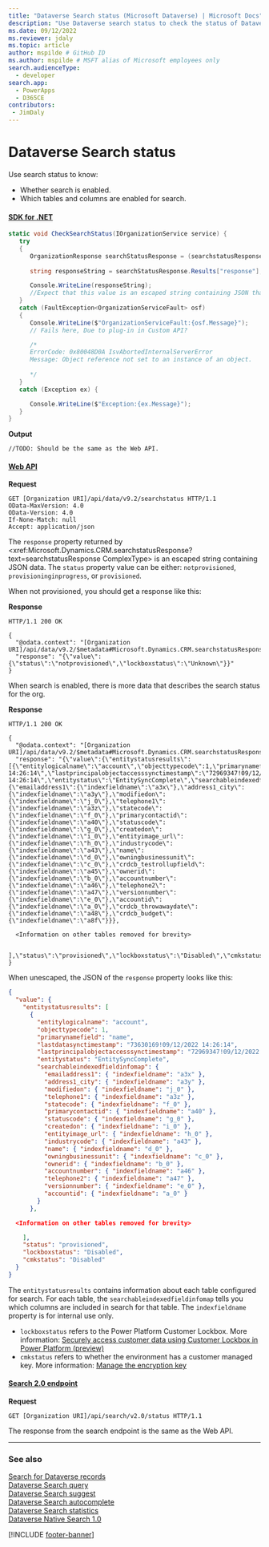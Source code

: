 ```yaml
---
title: "Dataverse Search status (Microsoft Dataverse) | Microsoft Docs" # Intent and product brand in a unique string of 43-59 chars including spaces
description: "Use Dataverse search status to check the status of Dataverse search." # 115-145 characters including spaces. This abstract displays in the search result.
ms.date: 09/12/2022
ms.reviewer: jdaly
ms.topic: article
author: mspilde # GitHub ID
ms.author: mspilde # MSFT alias of Microsoft employees only
search.audienceType: 
  - developer
search.app: 
  - PowerApps
  - D365CE
contributors:
 - JimDaly
---
```

# Dataverse Search status

Use search status to know:

- Whether search is enabled.
- Which tables and columns are enabled for search.

#### [SDK for .NET](#tab/sdk)

```csharp
static void CheckSearchStatus(IOrganizationService service) {
   try
   {     
      OrganizationResponse searchStatusResponse = (searchstatusResponse)service.Execute(new OrganizationRequest("searchstatus"));
  
      string responseString = searchStatusResponse.Results["response"];

      Console.WriteLine(responseString);
      //Expect that this value is an escaped string containing JSON that must be parsed
   }
   catch (FaultException<OrganizationServiceFault> osf)
   {
      Console.WriteLine($"OrganizationServiceFault:{osf.Message}");
      // Fails here, Due to plug-in in Custom API?

      /*
      ErrorCode: 0x80048D0A IsvAbortedInternalServerError
      Message: Object reference not set to an instance of an object.
      
      */
   }
   catch (Exception ex) {

      Console.WriteLine($"Exception:{ex.Message}");
   }      
}
```

**Output**

```
//TODO: Should be the same as the Web API.
```

#### [Web API](#tab/webapi)

**Request**

```http
GET [Organization URI]/api/data/v9.2/searchstatus HTTP/1.1
OData-MaxVersion: 4.0
OData-Version: 4.0
If-None-Match: null
Accept: application/json

```

The `response` property returned by <xref:Microsoft.Dynamics.CRM.searchstatusResponse?text=searchstatusResponse ComplexType> is an escaped string containing JSON data. The `status` property value can be either: `notprovisioned`, `provisioninginprogress`, or `provisioned`.

When not provisioned, you should get a response like this:

**Response**

```http
HTTP/1.1 200 OK

{
  "@odata.context": "[Organization URI]/api/data/v9.2/$metadata#Microsoft.Dynamics.CRM.searchstatusResponse",
  "response": "{\"value\":{\"status\":\"notprovisioned\",\"lockboxstatus\":\"Unknown\"}}"
}
```

When search is enabled, there is more data that describes the search status for the org.

**Response**

```http
HTTP/1.1 200 OK

{
  "@odata.context": "[Organization URI]/api/data/v9.2/$metadata#Microsoft.Dynamics.CRM.searchstatusResponse",
  "response": "{\"value\":{\"entitystatusresults\":[{\"entitylogicalname\":\"account\",\"objecttypecode\":1,\"primarynamefield\":\"name\",\"lastdatasynctimestamp\":\"73630169!09/12/2022 14:26:14\",\"lastprincipalobjectaccesssynctimestamp\":\"72969347!09/12/2022 14:26:14\",\"entitystatus\":\"EntitySyncComplete\",\"searchableindexedfieldinfomap\":{\"emailaddress1\":{\"indexfieldname\":\"a3x\"},\"address1_city\":{\"indexfieldname\":\"a3y\"},\"modifiedon\":{\"indexfieldname\":\"j_0\"},\"telephone1\":{\"indexfieldname\":\"a3z\"},\"statecode\":{\"indexfieldname\":\"f_0\"},\"primarycontactid\":{\"indexfieldname\":\"a40\"},\"statuscode\":{\"indexfieldname\":\"g_0\"},\"createdon\":{\"indexfieldname\":\"i_0\"},\"entityimage_url\":{\"indexfieldname\":\"h_0\"},\"industrycode\":{\"indexfieldname\":\"a43\"},\"name\":{\"indexfieldname\":\"d_0\"},\"owningbusinessunit\":{\"indexfieldname\":\"c_0\"},\"crdcb_testrollupfield\":{\"indexfieldname\":\"a45\"},\"ownerid\":{\"indexfieldname\":\"b_0\"},\"accountnumber\":{\"indexfieldname\":\"a46\"},\"telephone2\":{\"indexfieldname\":\"a47\"},\"versionnumber\":{\"indexfieldname\":\"e_0\"},\"accountid\":{\"indexfieldname\":\"a_0\"},\"crdcb_throwawaydate\":{\"indexfieldname\":\"a48\"},\"crdcb_budget\":{\"indexfieldname\":\"a8f\"}}}, 
  
  <Information on other tables removed for brevity> 
  
  ],\"status\":\"provisioned\",\"lockboxstatus\":\"Disabled\",\"cmkstatus\":\"Disabled\"}}"
}
```

When unescaped, the JSON of the `response` property looks like this:

```json
{
  "value": {
    "entitystatusresults": [
      {
        "entitylogicalname": "account",
        "objecttypecode": 1,
        "primarynamefield": "name",
        "lastdatasynctimestamp": "73630169!09/12/2022 14:26:14",
        "lastprincipalobjectaccesssynctimestamp": "72969347!09/12/2022 14:26:14",
        "entitystatus": "EntitySyncComplete",
        "searchableindexedfieldinfomap": {
          "emailaddress1": { "indexfieldname": "a3x" },
          "address1_city": { "indexfieldname": "a3y" },
          "modifiedon": { "indexfieldname": "j_0" },
          "telephone1": { "indexfieldname": "a3z" },
          "statecode": { "indexfieldname": "f_0" },
          "primarycontactid": { "indexfieldname": "a40" },
          "statuscode": { "indexfieldname": "g_0" },
          "createdon": { "indexfieldname": "i_0" },
          "entityimage_url": { "indexfieldname": "h_0" },
          "industrycode": { "indexfieldname": "a43" },
          "name": { "indexfieldname": "d_0" },
          "owningbusinessunit": { "indexfieldname": "c_0" },
          "ownerid": { "indexfieldname": "b_0" },
          "accountnumber": { "indexfieldname": "a46" },
          "telephone2": { "indexfieldname": "a47" },
          "versionnumber": { "indexfieldname": "e_0" },
          "accountid": { "indexfieldname": "a_0" }
        }
      },

  <Information on other tables removed for brevity> 

    ],
    "status": "provisioned",
    "lockboxstatus": "Disabled",
    "cmkstatus": "Disabled"
  }
}
```

The `entitystatusresults` contains information about each table configured for search. For each table, the `searchableindexedfieldinfomap` tells you which columns are included in search for that table. The `indexfieldname` property is for internal use only.

- `lockboxstatus` refers to the Power Platform Customer Lockbox. More information: [Securely access customer data using Customer Lockbox in Power Platform (preview)](/power-platform/admin/about-lockbox)
- `cmkstatus` refers to whether the environment has a customer managed key. More information: [Manage the encryption key](/power-platform/admin/manage-encryption-key)


#### [Search 2.0 endpoint](#tab/search)

**Request**

```http
GET [Organization URI]/api/search/v2.0/status HTTP/1.1
```

The response from the search endpoint is the same as the Web API.

---


### See also

[Search for Dataverse records](overview.md)<br />
[Dataverse Search query](query.md)<br />
[Dataverse Search suggest](suggest.md)<br />
[Dataverse Search autocomplete](autocomplete.md)<br />
[Dataverse Search statistics](statistics.md)<br />
[Dataverse Native Search 1.0](search1.0.md)

[!INCLUDE [footer-banner](../../../includes/footer-banner.md)]